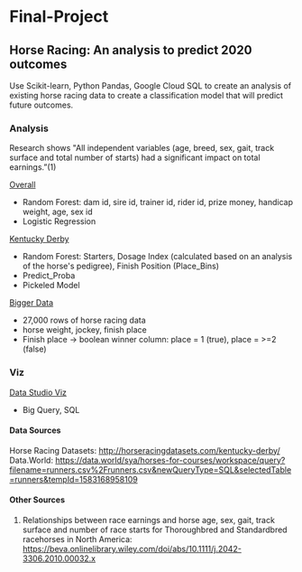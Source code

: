 # Final-Project

## Horse Racing: An analysis to predict 2020 outcomes

Use Scikit-learn, Python Pandas, Google Cloud SQL to create an analysis of existing horse racing data to create a classification model that will predict future outcomes. 

### Analysis 
Research shows "All independent variables (age, breed, sex, gait, track surface and total number of starts) had a significant impact on total earnings.”(1)

<a href="http://localhost:8888/notebooks/FinalProject_OverallPredicts.ipynb">Overall</a>
- Random Forest: dam id, sire id, trainer id, rider id, prize money, handicap weight, age, sex id
- Logistic Regression

<a href="http://localhost:8888/notebooks/FinalProject_KentuckyDerby.ipynb#.ipynb">Kentucky Derby</a>
- Random Forest: Starters, Dosage Index (calculated based on an analysis of the horse's pedigree), Finish Position (Place_Bins)
- Predict_Proba
- Pickeled Model 

<a href="https://console.cloud.google.com/bigquery?folder=true&organizationId=true&orgonly=true&project=final-project-269915&supportedpurview=project&j=bq:US:bquxjob_51b444c6_1709be1f532&page=queryresults">Bigger Data</a>
- 27,000 rows of horse racing data  
- horse weight, jockey, finish place
- Finish place -> boolean winner column: place = 1 (true), place = >=2 (false)


### Viz 
<a href="https://datastudio.google.com/u/0/explorer/7454d1e9-8bd8-4e29-a638-e4e725399b48">Data Studio Viz</a>
- Big Query, SQL 


#### Data Sources
Horse Racing Datasets: http://horseracingdatasets.com/kentucky-derby/
Data.World: https://data.world/sya/horses-for-courses/workspace/query?filename=runners.csv%2Frunners.csv&newQueryType=SQL&selectedTable=runners&tempId=1583168958109

#### Other Sources
1. Relationships between race earnings and horse age, sex, gait, track surface and number of race starts for Thoroughbred and Standardbred racehorses in North America: https://beva.onlinelibrary.wiley.com/doi/abs/10.1111/j.2042-3306.2010.00032.x
